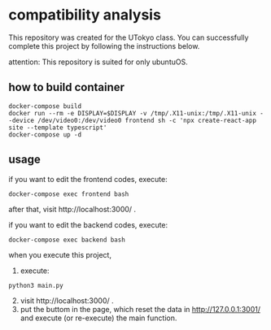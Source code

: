 # compatibility analysis
This repository was created for the UTokyo class. You can successfully complete this project by following the instructions below.

attention: This repository is suited for only ubuntuOS.

## how to build container
```
docker-compose build
docker run --rm -e DISPLAY=$DISPLAY -v /tmp/.X11-unix:/tmp/.X11-unix --device /dev/video0:/dev/video0 frontend sh -c 'npx create-react-app site --template typescript'
docker-compose up -d
```

## usage
if you want to edit the frontend codes, execute:
```
docker-compose exec frontend bash
```
after that, visit http://localhost:3000/ .

if you want to edit the backend codes, execute:
```
docker-compose exec backend bash
```
when you execute this project, 
1. execute:
```
python3 main.py
```
2. visit http://localhost:3000/ .
3. put the buttom in the page, which reset the data in http://127.0.0.1:3001/ and execute (or re-execute) the main function.
